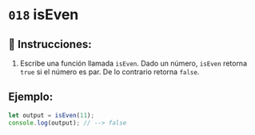 # `018` isEven

## 📝 Instrucciones:

1. Escribe una función llamada `isEven`. Dado un número, `isEven` retorna `true` si el número es par. De lo contrario retorna `false`.

## Ejemplo:

```Javascript
let output = isEven(11);
console.log(output); // --> false
```
